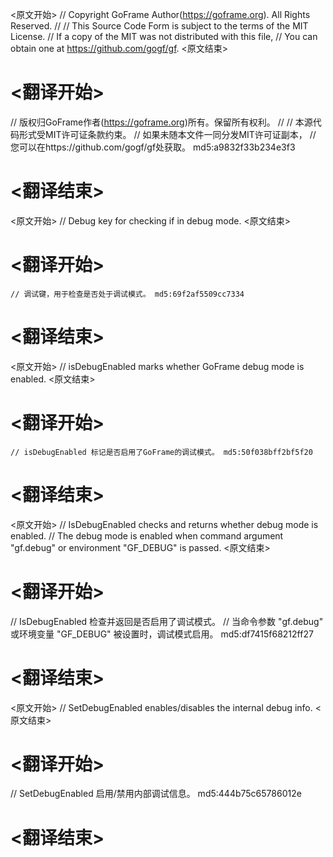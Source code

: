 
<原文开始>
// Copyright GoFrame Author(https://goframe.org). All Rights Reserved.
//
// This Source Code Form is subject to the terms of the MIT License.
// If a copy of the MIT was not distributed with this file,
// You can obtain one at https://github.com/gogf/gf.
<原文结束>

# <翻译开始>
// 版权归GoFrame作者(https://goframe.org)所有。保留所有权利。
//
// 本源代码形式受MIT许可证条款约束。
// 如果未随本文件一同分发MIT许可证副本，
// 您可以在https://github.com/gogf/gf处获取。 md5:a9832f33b234e3f3
# <翻译结束>


<原文开始>
// Debug key for checking if in debug mode.
<原文结束>

# <翻译开始>
	// 调试键，用于检查是否处于调试模式。 md5:69f2af5509cc7334
# <翻译结束>


<原文开始>
// isDebugEnabled marks whether GoFrame debug mode is enabled.
<原文结束>

# <翻译开始>
	// isDebugEnabled 标记是否启用了GoFrame的调试模式。 md5:50f038bff2bf5f20
# <翻译结束>


<原文开始>
// IsDebugEnabled checks and returns whether debug mode is enabled.
// The debug mode is enabled when command argument "gf.debug" or environment "GF_DEBUG" is passed.
<原文结束>

# <翻译开始>
// IsDebugEnabled 检查并返回是否启用了调试模式。
// 当命令参数 "gf.debug" 或环境变量 "GF_DEBUG" 被设置时，调试模式启用。 md5:df7415f68212ff27
# <翻译结束>


<原文开始>
// SetDebugEnabled enables/disables the internal debug info.
<原文结束>

# <翻译开始>
// SetDebugEnabled 启用/禁用内部调试信息。 md5:444b75c65786012e
# <翻译结束>

